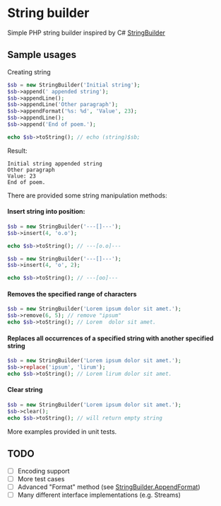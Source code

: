 # String builder

Simple PHP string builder inspired by C# [StringBuilder](https://docs.microsoft.com/pl-pl/dotnet/api/system.text.stringbuilder)

## Sample usages

Creating string

```php
$sb = new StringBuilder('Initial string');
$sb->append(' appended string');
$sb->appendLine();
$sb->appendLine('Other paragraph');
$sb->appendFormat('%s: %d', 'Value', 23);
$sb->appendLine();
$sb->append('End of poem.');

echo $sb->toString(); // echo (string)$sb;
```

Result:
```text
Initial string appended string
Other paragraph
Value: 23
End of poem.
```

There are provided some string manipulation methods:

#### Insert string into position:
```php
$sb = new StringBuilder('---[]---');
$sb->insert(4, 'o.o');

echo $sb->toString(); // ---[o.o]---
```

```php
$sb = new StringBuilder('---[]---');
$sb->insert(4, 'o', 2);

echo $sb->toString(); // ---[oo]---
```

#### Removes the specified range of characters

```php
$sb = new StringBuilder('Lorem ipsum dolor sit amet.');
$sb->remove(6, 5); // remove "ipsum"
echo $sb->toString(); // Lorem  dolor sit amet.
```


#### Replaces all occurrences of a specified string with another specified string

```php
$sb = new StringBuilder('Lorem ipsum dolor sit amet.');
$sb->replace('ipsum', 'lirum');
echo $sb->toString(); // Lorem lirum dolor sit amet.
```

#### Clear string

```php
$sb = new StringBuilder('Lorem ipsum dolor sit amet.');
$sb->clear();
echo $sb->toString(); // will return empty string
```

More examples provided in unit tests.

## TODO

- [ ] Encoding support
- [ ] More test cases
- [ ] Advanced "Format" method (see [StringBuilder.AppendFormat](https://docs.microsoft.com/pl-pl/dotnet/api/system.text.stringbuilder.appendformat))
- [ ] Many different interface implementations (e.g. Streams)
